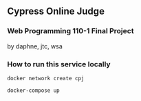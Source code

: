 ## Cypress Online Judge
### Web Programming 110-1 Final Project
by daphne, jtc, wsa

### How to run this service locally
``` shell
docker network create cpj
```
``` shell
docker-compose up
```
